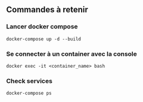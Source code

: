 ## Commandes à retenir

### Lancer docker compose

```
docker-compose up -d --build
```

### Se connecter à un container avec la console

```
docker exec -it <container_name> bash
```


### Check services

```
docker-compose ps
```
